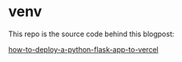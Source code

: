 # venv

This repo is the source code behind this blogpost: 

[how-to-deploy-a-python-flask-app-to-vercel](https://dev.to/andrewbaisden/how-to-deploy-a-python-flask-app-to-vercel-2o5k)